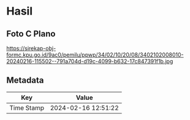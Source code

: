 # Hasil

## Foto C Plano

https://sirekap-obj-formc.kpu.go.id/9ac0/pemilu/ppwp/34/02/10/20/08/3402102008010-20240216-115502--791a704d-d19c-4099-b632-17c847391f1b.jpg


## Metadata

| Key        | Value               |
| ---------- | ------------------- |
| Time Stamp | 2024-02-16 12:51:22 |



